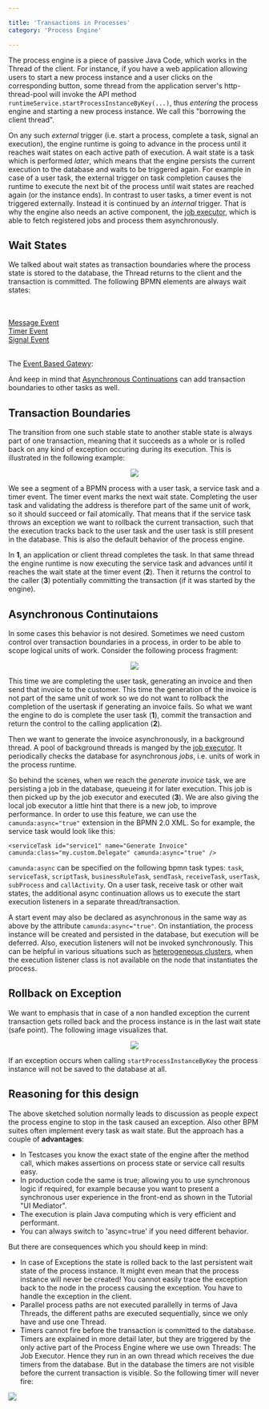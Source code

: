 ```yaml
---

title: 'Transactions in Processes'
category: 'Process Engine'

---
```


The process engine is a piece of passive Java Code, which works in the Thread of the client. For instance, if you have a web application allowing users to start a new process instance and a user clicks on the corresponding button, some thread from the application server's http-thread-pool will invoke the API method `runtimeService.startProcessInstanceByKey(...)`, thus *entering* the process engine and starting a new process instance. We call this "borrowing the client thread".


On any such *external* trigger (i.e. start a process, complete a task, signal an execution), the engine runtime is going to advance in the process until it reaches wait states on each active path of execution. A wait state is a task which is performed *later*, which means that the engine persists the current execution to the database and waits to be triggered again. For example in case of a user task, the external trigger on task completion causes the runtime to execute the next bit of the process until wait states are reached again (or the instance ends). In contrast to user tasks, a timer event is not triggered externally. Instead it is continued by an *internal* trigger. That is why the engine also needs an active component, the [job executor](#process-engine-the-job-executor), which is able to fetch registered jobs and process them asynchronously.


## Wait States

 We talked about wait states as transaction boundaries where the process state is stored to the database, the Thread returns to the client and the transaction is committed. The following BPMN elements are always wait states:

<div data-bpmn-symbol="receivetask" data-bpmn-symbol-name="Receive Task">
	<a href="ref:/api-references/bpmn20/#tasks-receive-task">
	  <div id="1" title="go to Receive Task"></div>
	</a>
</div>
<br>
<div data-bpmn-symbol="usertask" data-bpmn-symbol-name="User Task">
	<a href="ref:/api-references/bpmn20/#tasks-user-task">
	  <div id="1" title="go to User Task"></div>
	</a>
</div>
<br>
<a href="ref:/api-references/bpmn20/#events-message-events"><div data-bpmn-symbol="intermediatecatchevent/message"  data-bpmn-symbol-name="Message"></div> Message Event</a><br>
<a href="ref:/api-references/bpmn20/#events-timer-events"><div data-bpmn-symbol="intermediatecatchevent/timer"  data-bpmn-symbol-name="Timer"></div> Timer Event</a><br>
<a href="ref:/api-references/bpmn20/#events-signal-events"><div data-bpmn-symbol="intermediatecatchevent/signal"  data-bpmn-symbol-name="Signal"></div> Signal Event</a><br><br>


The <a href="ref:/api-references/bpmn20/#gateways-event-based-gateway">Event Based Gatewy</a>:

<div data-bpmn-diagram="implement/event-based-gateway" > </div>

And keep in mind that [Asynchronous Continuations](ref:/guides/user-guide/#process-engine-transactions-in-processes-asynchronous-continutaions) can add transaction boundaries to other tasks as well.

## Transaction Boundaries

The transition from one such stable state to another stable state is always part of one transaction, meaning that it succeeds as a whole or is rolled back on any kind of exception occuring during its execution. This is illustrated in the following example:

<center><img class="img-responsive" src="ref:asset:/guides/user-guide/assets/img/transactions-1.png"/></center>

We see a segment of a BPMN process with a user task, a service task and a timer event. The timer event marks the next wait state. Completing the user task and validating the address is therefore part of the same unit of work, so it should succeed or fail atomically. That means that if the service task throws an exception we want to rollback the current transaction, such that the execution tracks back to the user task and the user task is still present in the database. This is also the default behavior of the process engine.

In **1**, an application or client thread completes the task. In that same thread the engine runtime is now executing the service task and advances until it reaches the wait state at the timer event (**2**). Then it returns the control to the caller (**3**) potentially committing the transaction (if it was started by the engine).



## Asynchronous Continutaions


In some cases this behavior is not desired. Sometimes we need custom control over transaction boundaries in a process, in order to be able to scope logical units of work. Consider the following process fragment:

<center><img class="img-responsive" src="ref:asset:/guides/user-guide/assets/img/transactions-2.png"/></center>

This time we are completing the user task, generating an invoice and then send that invoice to the customer. This time the generation of the invoice is not part of the same unit of work so we do not want to rollback the completion of the usertask if generating an invoice fails. So what we want the engine to do is complete the user task (**1**), commit the transaction and return the control to the calling application (**2**).

Then we want to generate the invoice asynchronously, in a background thread. A pool of background threads is manged by the [job executor](#process-engine-the-job-executor). It periodically checks the database for asynchronous *jobs*, i.e. units of work in the process runtime.

So behind the scenes, when we reach the *generate invoice* task, we are persisting a job in the database, queueing it for later execution. This job is then picked up by the job executor and executed (**3**). We are also giving the local job executor a little hint that there is a new job, to improve performance. In order to use this feature, we can use the `camunda:async="true"` extension in the BPMN 2.0 XML. So for example, the service task would look like this:

    <serviceTask id="service1" name="Generate Invoice" camunda:class="my.custom.Delegate" camunda:async="true" />

`camunda:async` can be specified on the following bpmn task types: `task`, `serviceTask`, `scriptTask`, `businessRuleTask`, `sendTask`, `receiveTask`, `userTask`, `subProcess` and `callActivity`. On a user task, receive task or other wait states, the additional async continuation allows us to execute the start execution listeners in a separate thread/transaction.

A start event may also be declared as asynchronous in the same way as above by the attribute `camunda:async="true"`. On instantiation, the process instance will be created and persisted in the database, but execution will be deferred. Also, execution listeners will not be invoked synchronously. This can be helpful in various situations such as [heterogeneous clusters](#process-engine-the-job-executor-cluster-setups), when the execution listener class is not available on the node that instantiates the process.

## Rollback on Exception

We want to emphasis that in case of a non handled exception the current transaction gets rolled back and the process instance is in the last wait state (safe point). The following image visualizes that.

<center><img class="img-responsive" src="ref:asset:/guides/user-guide/assets/img/transactions-3.png"/></center>

If an exception occurs when calling `startProcessInstanceByKey` the process instance will not be saved to the database at all.

## Reasoning for this design

The above sketched solution normally leads to discussion as people expect the process engine to stop in the task caused an exception. Also other BPM suites often implement every task as wait state. But the approach has a couple of **advantages**:

 * In Testcases you know the exact state of the engine after the method call, which makes assertions on process state or service call results easy.
 * In production code the same is true; allowing you to use synchronous logic if required, for example because you want to present a synchronous user experience in the front-end as shown in the Tutorial "UI Mediator".
 * The execution is plain Java computing which is very efficient and performant.
 * You can always switch to 'async=true' if you need different behavior.

But there are consequences which you should keep in mind:

 * In case of Exceptions the state is rolled back to the last persistent wait state of the process instance. It might even mean that the process instance will never be created! You cannot easily trace the exception back to the node in the process causing the exception. You have to handle the exception in the client.
 * Parallel process paths are not executed parallelly in terms of Java Threads, the different paths are executed sequentially, since we only have and use one Thread.
 * Timers cannot fire before the transaction is committed to the database. Timers are explained in more detail later, but they are triggered by the only active part of the Process Engine where we use own Threads: The Job Executor. Hence they run in an own thread which receives the due timers from the database. But in the database the timers are not visible before the current transaction is visible. So the following timer will never fire:

<img class="img-responsive" src="ref:asset:/guides/user-guide/assets/img/NotWorkingTimerOnServiceTimeout.png"/>
